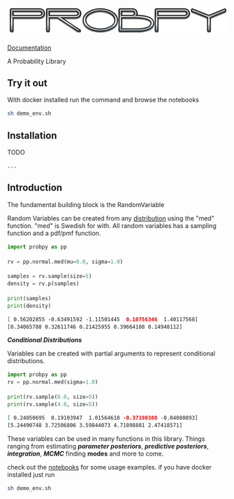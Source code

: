 ![Probpy](images/logo.png)
---

[Documentation](https://jonasrsv.github.io/probpy)

A Probability Library 

Try it out
---

With docker installed run the command and browse the notebooks

```bash
sh demo_env.sh
```

Installation
---

TODO
```bash
...
```

Introduction
---

The fundamental building block is the RandomVariable

Random Variables can be created from any [distribution](https://jonasrsv.github.io/probpy/build/html/distributions.html) using the "med" function. "med" is Swedish for with. All random variables has a sampling function and a pdf/pmf function.
```python
import probpy as pp

rv = pp.normal.med(mu=0.0, sigma=1.0)

samples = rv.sample(size=5)
density = rv.p(samples)

print(samples)
print(density)
```

```bash
[ 0.56202855 -0.63491592 -1.11501445  0.10756346  1.40117568]
[0.34065788 0.32611746 0.21425955 0.39664108 0.14948112]
```

***Conditional Distributions***

Variables can be created with partial arguments to represent conditional distributions.
```python
import probpy as pp
rv = pp.normal.med(sigma=1.0)

print(rv.sample(0.0, size=5))
print(rv.sample(4.0, size=5))
```

```bash
[ 0.24050695  0.19103947  1.01564618 -0.37190388 -0.04080893]
[5.24490748 3.72506806 3.59844073 4.71898881 2.47418571]
```


These variables can be used in many functions in this library. Things ranging from estimating ***parameter posteriors***, ***predictive posteriors***, ***integration***, ***MCMC*** finding **modes** and more to come. 

check out the [notebooks](https://github.com/JonasRSV/probpy/tree/master/notebooks) for some usage examples. if you have docker installed just run

```bash
sh demo_env.sh
```

